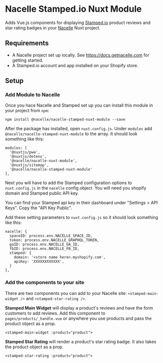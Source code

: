 # Nacelle Stamped.io Nuxt Module

Adds Vue.js components for displaying [Stamped.io](https://stamped.io/) product reviews and star rating badges in your [Nacelle](https://getnacelle.com/) Nuxt project.

## Requirements

- A Nacelle project set up locally. See https://docs.getnacelle.com for getting started.
- A Stamped.io account and app installed on your Shopify store.

## Setup

### Add Module to Nacelle

Once you hace Nacelle and Stamped set up you can install this module in your project from `npm`:

```
npm install @nacelle/nacelle-stamped-nuxt-module --save
```

After the package has installed, open `nuxt.config.js`. Under `modules` add `@nacelle/nacelle-stamped-nuxt-module` to the array. It should look something like this:

```
modules: [
  '@nuxtjs/pwa',
  '@nuxtjs/dotenv',
  '@nacelle/nacelle-nuxt-module',
  '@nuxtjs/sitemap',
  '@nacelle/nacelle-stamped-nuxt-module'
],
```

Next you will have to add the Stamped configuration options to `nuxt.config.js` in the `nacelle` config object. You will need you shopify domain and Stamped public API key.

You can find your Stamped api key in their dashboard under "Settings > API Keys". Copy the "API Key Public".

Add these setting parameters to `nuxt.config.js` so it should look something like this:

```
nacelle: {
  spaceID: process.env.NACELLE_SPACE_ID,
  token: process.env.NACELLE_GRAPHQL_TOKEN,
  gaID: process.env.NACELLE_GA_ID,
  fbID: process.env.NACELLE_FB_ID,
  stamped: {
    domain: '<store name here>.myshopify.com',
    apiKey: 'XXXXXXXXXXXX',
  }
},
```

### Add the components to your site

There are two components you can add to your Nacelle site: `<stamped-main-widget />` and `<stamped-star-rating />`.

**Stamped Main Widget** will display a product's reviews and have the form customers to add reviews. Add this component to `pages/products/_handle.vue` or anywhere you use products and pass the product object as a prop.

```
<stamped-main-widget :product="product">
```

**Stamped Star Rating** will render a product's star rating badge. It also takes the product object as a prop.

```
<stamped-star-rating :product="product">
```

